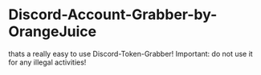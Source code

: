 # Discord-Account-Grabber-by-OrangeJuice
thats a really easy to use Discord-Token-Grabber! Important: do not use it for any illegal activities!

